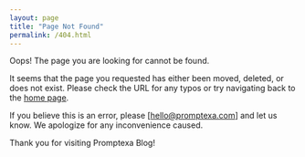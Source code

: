 ```yaml
---
layout: page
title: "Page Not Found"
permalink: /404.html
---
```


Oops! The page you are looking for cannot be found.

It seems that the page you requested has either been moved, deleted, or does not exist. Please check the URL for any typos or try navigating back to the [home page](/).

If you believe this is an error, please [hello@promptexa.com] and let us know. We apologize for any inconvenience caused.

Thank you for visiting Promptexa Blog!
